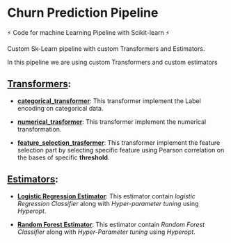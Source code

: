 # Churn Prediction Pipeline
⚡ Code for machine Learning Pipeline with Scikit-learn ⚡

Custom Sk-Learn pipeline with custom Transformers and Estimators.

In this pipeline we are using custom Transformers and custom estimators
## [**Transformers**](https://github.com/MuhammadTayyab-SE/churn-prediction-pipeline/tree/main/transformers):
 - [**categorical_transformer**](https://github.com/MuhammadTayyab-SE/churn-prediction-pipeline/blob/4afae9870deb4db13cee43c162926f2b368d59f7/transformers/categorical_transformer.py): This transformer implement the Label encoding on categorical data. 

 - [**numerical_trasformer**](https://github.com/MuhammadTayyab-SE/churn-prediction-pipeline/blob/4afae9870deb4db13cee43c162926f2b368d59f7/transformers/numerical_transformer.py): This transformer implement the numerical transformation.

 - [**feature_selection_trasformer**](https://github.com/MuhammadTayyab-SE/churn-prediction-pipeline/blob/4afae9870deb4db13cee43c162926f2b368d59f7/transformers/feature_selection_transformer.py): This transformer implement the feature selection part by selecting specific feature using Pearson correlation on the bases of specific **threshold**.

## [**Estimators**](https://github.com/MuhammadTayyab-SE/churn-prediction-pipeline/tree/main/estimators):
 - [**Logistic Regression Estimator**](https://github.com/MuhammadTayyab-SE/churn-prediction-pipeline/blob/4afae9870deb4db13cee43c162926f2b368d59f7/estimators/lr_estimator.py): This estimator contain *logistic Regression Classifier* along with *Hyper-parameter tuning* using *Hyperopt*.

 - [**Random Forest Estimator**](https://github.com/MuhammadTayyab-SE/churn-prediction-pipeline/blob/main/estimators/rfc_estimator.py): This estimator contain *Random Forest Classifier* along with *Hyper-Parameter tuning* using *Hyperopt*.
